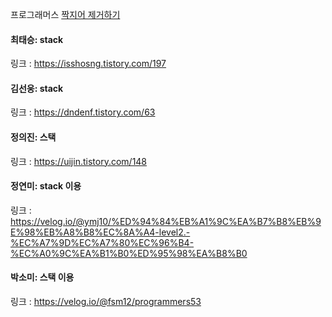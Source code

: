 프로그래머스 [짝지어 제거하기](https://school.programmers.co.kr/learn/courses/30/lessons/12973)<br>

#### 최태승: stack
링크 : https://isshosng.tistory.com/197

#### 김선웅: stack
링크 : https://dndenf.tistory.com/63

#### 정의진: 스택
링크 : https://uijin.tistory.com/148

#### 정연미: stack 이용
링크 : https://velog.io/@ymj10/%ED%94%84%EB%A1%9C%EA%B7%B8%EB%9E%98%EB%A8%B8%EC%8A%A4-level2.-%EC%A7%9D%EC%A7%80%EC%96%B4-%EC%A0%9C%EA%B1%B0%ED%95%98%EA%B8%B0

#### 박소미: 스택 이용
링크 : https://velog.io/@fsm12/programmers53
